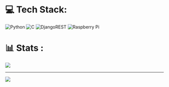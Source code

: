 
# 💻 Tech Stack:
![Python](https://img.shields.io/badge/python-3670A0?style=for-the-badge&logo=python&logoColor=ffdd54) ![C](https://img.shields.io/badge/c-%2300599C.svg?style=for-the-badge&logo=c&logoColor=white) ![DjangoREST](https://img.shields.io/badge/DJANGO-REST-ff1709?style=for-the-badge&logo=django&logoColor=white&color=ff1709&labelColor=gray)  ![Raspberry Pi](https://img.shields.io/badge/-RaspberryPi-C51A4A?style=for-the-badge&logo=Raspberry-Pi)


# 📊 Stats :
![](https://github-readme-stats.vercel.app/api/top-langs/?username=rayhankimi&theme=vue-dark&show_icons=true&hide_border=true&layout=compact)

---
[![](https://visitcount.itsvg.in/api?id=rayhankimi&icon=0&color=0)](https://visitcount.itsvg.in)

<!-- Proudly created with GPRM ( https://gprm.itsvg.in ) -->
